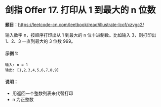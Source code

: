 剑指 Offer 17. 打印从 1 到最大的 n 位数
====

**题目**：https://leetcode-cn.com/leetbook/read/illustrate-lcof/xzvgc2/

输入数字 n，按顺序打印出从 1 到最大的 n 位十进制数。比如输入 3，则打印出 1、2、3 一直到最大的 3 位数 999。

#### 示例 1:
```
输入: n = 1
输出: [1,2,3,4,5,6,7,8,9]
```

#### 说明：
- 用返回一个整数列表来代替打印
- n 为正整数


